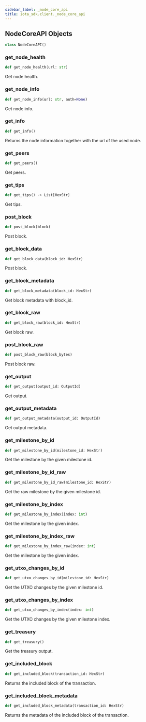 ```yaml
---
sidebar_label: _node_core_api
title: iota_sdk.client._node_core_api
---
```


## NodeCoreAPI Objects

```python
class NodeCoreAPI()
```

### get\_node\_health

```python
def get_node_health(url: str)
```

Get node health.

### get\_node\_info

```python
def get_node_info(url: str, auth=None)
```

Get node info.

### get\_info

```python
def get_info()
```

Returns the node information together with the url of the used node.

### get\_peers

```python
def get_peers()
```

Get peers.

### get\_tips

```python
def get_tips() -> List[HexStr]
```

Get tips.

### post\_block

```python
def post_block(block)
```

Post block.

### get\_block\_data

```python
def get_block_data(block_id: HexStr)
```

Post block.

### get\_block\_metadata

```python
def get_block_metadata(block_id: HexStr)
```

Get block metadata with block_id.

### get\_block\_raw

```python
def get_block_raw(block_id: HexStr)
```

Get block raw.

### post\_block\_raw

```python
def post_block_raw(block_bytes)
```

Post block raw.

### get\_output

```python
def get_output(output_id: OutputId)
```

Get output.

### get\_output\_metadata

```python
def get_output_metadata(output_id: OutputId)
```

Get output metadata.

### get\_milestone\_by\_id

```python
def get_milestone_by_id(milestone_id: HexStr)
```

Get the milestone by the given milestone id.

### get\_milestone\_by\_id\_raw

```python
def get_milestone_by_id_raw(milestone_id: HexStr)
```

Get the raw milestone by the given milestone id.

### get\_milestone\_by\_index

```python
def get_milestone_by_index(index: int)
```

Get the milestone by the given index.

### get\_milestone\_by\_index\_raw

```python
def get_milestone_by_index_raw(index: int)
```

Get the milestone by the given index.

### get\_utxo\_changes\_by\_id

```python
def get_utxo_changes_by_id(milestone_id: HexStr)
```

Get the UTXO changes by the given milestone id.

### get\_utxo\_changes\_by\_index

```python
def get_utxo_changes_by_index(index: int)
```

Get the UTXO changes by the given milestone index.

### get\_treasury

```python
def get_treasury()
```

Get the treasury output.

### get\_included\_block

```python
def get_included_block(transaction_id: HexStr)
```

Returns the included block of the transaction.

### get\_included\_block\_metadata

```python
def get_included_block_metadata(transaction_id: HexStr)
```

Returns the metadata of the included block of the transaction.

